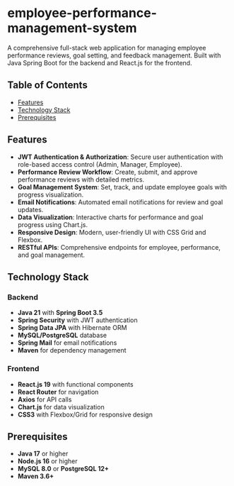 # employee-performance-management-system

A comprehensive full-stack web application for managing employee performance reviews, goal setting, and feedback management. Built with Java Spring Boot for the backend and React.js for the frontend.

## Table of Contents

- [Features](#features)
- [Technology Stack](#technology-stack)
- [Prerequisites](#prerequisites)

## Features

- **JWT Authentication & Authorization**: Secure user authentication with role-based access control (Admin, Manager, Employee).
- **Performance Review Workflow**: Create, submit, and approve performance reviews with detailed metrics.
- **Goal Management System**: Set, track, and update employee goals with progress visualization.
- **Email Notifications**: Automated email notifications for review and goal updates.
- **Data Visualization**: Interactive charts for performance and goal progress using Chart.js.
- **Responsive Design**: Modern, user-friendly UI with CSS Grid and Flexbox.
- **RESTful APIs**: Comprehensive endpoints for employee, performance, and goal management.

## Technology Stack

### Backend

- **Java 21** with **Spring Boot 3.5**
- **Spring Security** with JWT authentication
- **Spring Data JPA** with Hibernate ORM
- **MySQL/PostgreSQL** database
- **Spring Mail** for email notifications
- **Maven** for dependency management

### Frontend

- **React.js 19** with functional components
- **React Router** for navigation
- **Axios** for API calls
- **Chart.js** for data visualization
- **CSS3** with Flexbox/Grid for responsive design

## Prerequisites

- **Java 17** or higher
- **Node.js 16** or higher
- **MySQL 8.0** or **PostgreSQL 12+**
- **Maven 3.6+**
